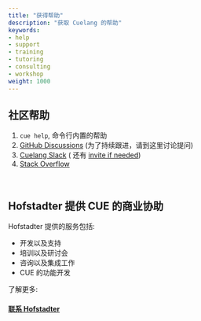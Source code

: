 ```yaml
---
title: "获得帮助"
description: "获取 Cuelang 的帮助"
keywords:
- help
- support
- training
- tutoring
- consulting
- workshop 
weight: 1000
---
```


## 社区帮助

1. `cue help`, 命令行内置的帮助
2. [GitHub Discussions](https://github.com/cuelang/cue/discussions) (为了持续跟进，请到这里讨论提问)
3. [Cuelang Slack](https://app.slack.com/client/TLUV4Q1ST/CLT3ULF6C) (
   还有 [invite if needed](https://join.slack.com/t/cuelang/shared_invite/enQtNzQwODc3NzYzNTA0LTAxNWQwZGU2YWFiOWFiOWQ4MjVjNGQ2ZTNlMmIxODc4MDVjMDg5YmIyOTMyMjQ2MTkzMTU5ZjA1OGE0OGE1NmE))
4. [Stack Overflow](https://stackoverflow.com/questions/tagged/cue)

<br />

## Hofstadter 提供 CUE 的商业协助

Hofstadter 提供的服务包括:

- 开发以及支持
- 培训以及研讨会
- 咨询以及集成工作
- CUE 的功能开发

了解更多:

#### [联系 Hofstadter](mailto:cue@hofstadter.io)

<br />
